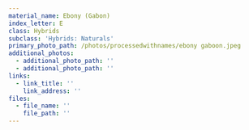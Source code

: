 ```yaml
---
material_name: Ebony (Gabon)
index_letter: E
class: Hybrids
subclass: 'Hybrids: Naturals'
primary_photo_path: /photos/processedwithnames/ebony gaboon.jpeg
additional_photos:
  - additional_photo_path: ''
  - additional_photo_path: ''
links:
  - link_title: ''
    link_address: ''
files:
  - file_name: ''
    file_path: ''
---
```


